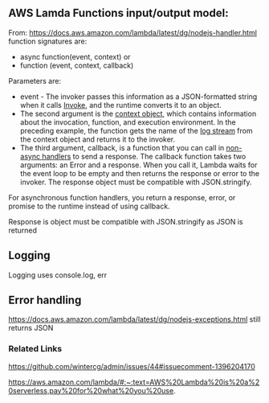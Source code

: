 ## AWS Lamda Functions input/output model:

From: https://docs.aws.amazon.com/lambda/latest/dg/nodejs-handler.html function signatures are:

* async function(event, context) or
* function (event, context, callback)

Parameters are:

* event - The invoker passes this information as a JSON-formatted string when it calls [Invoke](https://docs.aws.amazon.com/lambda/latest/dg/API_Invoke.html), and the runtime converts it to an object.
* The second argument is the [context object](https://docs.aws.amazon.com/lambda/latest/dg/nodejs-context.html), which contains information about the invocation, function, and execution environment. In the preceding example, the function gets the name of the [log stream](https://docs.aws.amazon.com/lambda/latest/dg/nodejs-logging.html) from the context object and returns it to the invoker.
* The third argument, callback, is a function that you can call in [non-async handlers](https://docs.aws.amazon.com/lambda/latest/dg/nodejs-handler.html#nodejs-handler-sync) to send a response. The callback function takes two arguments: an Error and a response. When you call it, Lambda waits for the event loop to be empty and then returns the response or error to the invoker. The response object must be compatible with JSON.stringify.

For asynchronous function handlers, you return a response, error, or promise to the runtime instead of using callback.

Response is object must be compatible with JSON.stringify as JSON is returned

## Logging
Logging uses console.log, err

## Error handling
https://docs.aws.amazon.com/lambda/latest/dg/nodejs-exceptions.html still returns JSON


### Related Links

https://github.com/wintercg/admin/issues/44#issuecomment-1396204170

https://aws.amazon.com/lambda/#:~:text=AWS%20Lambda%20is%20a%20serverless,pay%20for%20what%20you%20use.
